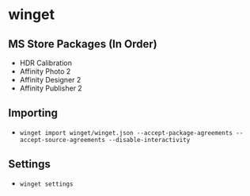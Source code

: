 # winget

## MS Store Packages (In Order)

* HDR Calibration
* Affinity Photo 2
* Affinity Designer 2
* Affinity Publisher 2

## Importing

* `winget import winget/winget.json --accept-package-agreements --accept-source-agreements --disable-interactivity`

## Settings

* `winget settings`